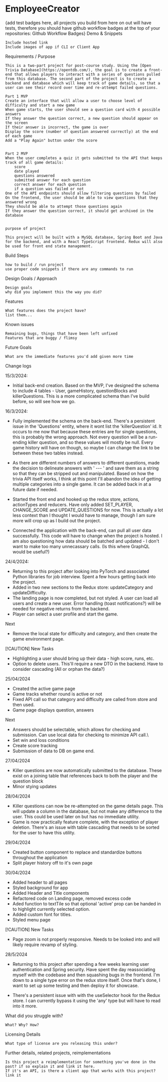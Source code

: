 # EmployeeCreator

{add test badges here, all projects you build from here on out will have tests, therefore you should have github workflow badges at the top of your repositories: Github Workflow Badges}
Demo & Snippets

    Include hosted link
    Include images of app if CLI or Client App

Requirements / Purpose

    This is a two-part project for post-course study. Using the [Open Trivia Database](https://opentdb.com/), the goal is to create a front-end that allows players to interact with a series of questions pulled from this database. The second part of the project is to create a backend and database which will keep track of game details, so that a user can see their record over time and re-attempt failed questions.

    Part 1 MVP
    Create an interface that will allow a user to choose level of difficulty and start a new game
    When game starts, the user should see a question card with 4 possible answers
    If they answer the question correct, a new question should appear on the screen
    If their answer is incorrect, the game is over
    Display the score (number of question answered correctly) at the end of each game
    Add a "Play Again" button under the score


    Part 2 MVP
    When the user completes a quiz it gets submitted to the API that keeps track of all game details:
        score
        date played
        questions answered
        submitted answer for each question
        correct answer for each question
        if a question was failed or not
    One of the API endpoints should allow filtering questions by failed
    On the frontend, the user should be able to view questions that they answered wrong
    They should be able to attempt those questions again
    If they answer the question correct, it should get archived in the database


    purpose of project

    This project will be built with a MySQL database, Spring Boot and Java for the backend, and with a React TypeScript frontend. Redux will also be used for front end state management.

Build Steps

    how to build / run project
    use proper code snippets if there are any commands to run

Design Goals / Approach

    Design goals
    why did you implement this the way you did?

Features

    What features does the project have?
    list them...

Known issues

    Remaining bugs, things that have been left unfixed
    Features that are buggy / flimsy

Future Goals

    What are the immediate features you'd add given more time

Change logs

15/3/2024:

- Initial back-end creation. Based on the MVP, I've designed the schema to include 4 tables - User, gameHistory, questionBlocks and killerQuestions. This is a more complicated schema than I've build before, so will see how we go.

16/3/2024:

- Fully implemented the schema on the back-end. There's a persistent issue in the 'Questions' entity, where it wont list the 'killerQuestion' id. It occurs to me now that because these entries are for single questions, this is probably the wrong approach. Not every question will be a run-ending killer question, and so these values will mostly be null. Every game history will have on though, so maybe I can change the link to be between these two tables instead.

- As there are different numbers of answers to different questions, made the decision to delineate answers with ' --- ' and save them as a string so that they can be stripped out and manipulated. Based on how the trivia API itself works, I think at this point I'll abandon the idea of getting multiple categories into a single game. It can be added back in at a future date if needed.

- Started the front end and hooked up the redux store, actions, actionTypes and reducers. Have only added SET_PLAYER, CHANGE_SCORE and UPDATE_QUESTIONS for now. This is actually a lot less context than I thought I would have to manage, though I am sure more will crop up as I build out the project.

- Connected the application with the back-end, can pull all user data successfully. This code will have to change when the project is hosted. I am also questioning how data should be batched and updated - I don't want to make too many unnecassary calls. (Is this where GraphQL would be useful?)

24/4/2024:

- Returning to this project after looking into PyTorch and associated Python libraries for job interview. Spent a few hours getting back into the project.
- Added in two new sections to the Redux store: updateCategory and updateDifficulty.
- The landing page is now completed, but not styled. A user can load all users and create a new user. Error handling (toast notifications?) will be needed for negative returns from the backend.
- Player can select a user profile and start the game.

Next

- Remove the local state for difficulty and category, and then create the game environment page.

[!CAUTION]
New Tasks

- Highlighting a user should bring up their data - high score, runs, etc.
- Option to delete users. This'll require a new DTO in the backend. Have to consider cascading (All or orphan the data?)

25/04/2024

- Created the active game page
- Game tracks whether round is active or not
- Fixed API call so that category and difficulty are called from store and then used.
- Game page displays question, answers

Next

- Answers should be selectable, which allows for checking and submission. Can use local data for checking to minimize API call.\
- Set win and loss conditions
- Create score tracking
- Submission of data to DB on game end.

27/04/2024

- Killer questions are now automatically submitted to the database. These exist on a joining table that references back to both the player and the question block
- Minor stying updates

28/04/2024

- Killer questions can now be re-attempted on the game details page. This will update a column in the database, but not make any difference to the user. This could be used later on but has no immediate utility.
- Game is now practically feature complete, with the exception of player deletion. There's an issue with table cascading that needs to be sorted for the user to have this utility.

29/04/2024

- Created button component to replace and standardize buttons throughout the application
- Split player history off to it's own page

30/04/2024

- Added header to all pages
- Styled background for app
- Added Header and Title components
- Refactored code on Landing page, removed excess code
- Aded function to textTile so that optional 'active' prop can be handed in to highlight currently selected option.
- Added custom font for titles.
- Styled menu page

[!CAUTION]
New Tasks

- Page zoom is not properly responsive. Needs to be looked into and will likely require revamp of styling.

28/5/2024

- Returning to this project after spending a few weeks learning user authentication and Spring security. Have spent the day reassociating myself with the codebase and then squashing bugs in the frontend. I'm down to a single type error on the redux store itself. Once that's done, I want to set up some testing and then deploy it for showcase.

- There's a persistent issue with with the useSelector hook for the Redux store. I can currently bypass it using the 'any' type but will have to read into it more.

What did you struggle with?

    What? Why? How?

Licensing Details

    What type of license are you releasing this under?

Further details, related projects, reimplementations

    Is this project a reimplementation for something you've done in the past? if so explain it and link it here.
    If it's an API, is there a client app that works with this project? link it

